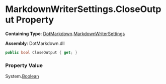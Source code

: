 # MarkdownWriterSettings\.CloseOutput Property

**Containing Type**: [DotMarkdown](../../README.md)\.[MarkdownWriterSettings](../README.md)

**Assembly**: DotMarkdown\.dll

```csharp
public bool CloseOutput { get; }
```

### Property Value

System\.[Boolean](https://docs.microsoft.com/en-us/dotnet/api/system.boolean)

